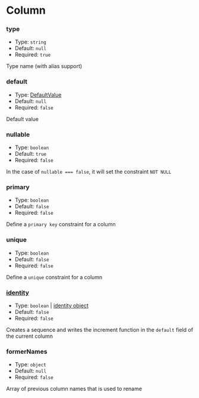 # Column

### type

- Type: `string`
- Default: `null`
- Required: `true`

Type name (with alias support)

### default

- Type: [DefaultValue](metadata/column-default-value.md)
- Default: `null`
- Required: `false`

Default value

### nullable

- Type: `boolean`
- Default: `true`
- Required: `false`

In the case of `nullable === false`, it will set the constraint `NOT NULL`

### primary

- Type: `boolean`
- Default: `false`
- Required: `false`

Define a `primary key` constraint for a column

### unique

- Type: `boolean`
- Default: `false`
- Required: `false`

Define a `unique` constraint for a column

### [identity](metadata/identity.md)

- Type: `boolean` | [identity object](metadata/identity.md)
- Default: `false`
- Required: `false`

Creates a sequence and writes the increment function in the `default` field of the current column

### formerNames

- Type: `object`
- Default: `null`
- Required: `false`

Array of previous column names that is used to rename
